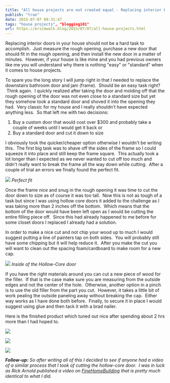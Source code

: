 ```yaml
---
title: "All house projects are not created equal - Replacing interior Doors"
publish: "true"
date: 2015-07-07 09:31:47
tags: "house projects", "blogging101"
url: https://ericmwalk.blog/2015/07/07/all-house-projects.html
---
```


Replacing interior doors in your house should not be a hard task to accomplish.  Just measure the rough opening, purchase a new door that should fit in the rough opening, and then install the new door in a matter of minutes.  However, if your house is like mine and you had previous owners like me you will understand why there is nothing "easy" or "standard" when it comes to house projects.

To spare you the long story I will jump right in that I needed to replace the downstairs bathroom door and jam (frame).  Should be an easy task right?  Think again.  I quickly realized after taking the door and molding off that the rough opening of the door was not even close to a standard size but yet they somehow took a standard door and shoved it into the opening they had.  Very classic for my house and I really shouldn't have expected anything less.  So that left me with two decisions:
<ol>
<li>Buy a custom door that would cost over $300 and probably take a couple of weeks until I would get it back or</li>
<li>Buy a standard door and cut it down to size</li>
</ol>
I obviously took the quicker/cheaper option otherwise I wouldn't be writing this.  The first big task was to shave off the sides of the frame so I could squeeze it into place and still keep the frame square.  This actually took a lot longer than I expected as we never wanted to cut off too much and didn't really want to break the frame all the way down while cutting.  After a couple of trial an errors we finally found the perfect fit.


![](https://ericmwalk.blog/uploads/2022/b978ae9bd7.jpg)
*Perfect fit*

Once the frame nice and snug in the rough opening it was time to cut the door down to size as of course it was too tall.  Now this is not as tough of a task but since I was using hollow core doors it added to the challenge as I was taking more than 2 inches off the bottom.  Which means that the bottom of the door would have been left open as I would be cutting the entire filling piece off.  Since this had already happened to me before for some closet doors I replaced I already had a solution.

In order to make a nice cut and not chip your wood up to much I would suggest putting a line of painters tap on both sides.  You will probably still have some chipping but it will help reduce it.  After you make the cut you will want to clean out the spacing foam/cardboard to make room for a new cap.


![](https://ericmwalk.blog/uploads/2022/217f0ff9a4.jpg)
*Inside of the Hollow-Core door*

If you have the right materials around you can cut a new piece of wood for the filler.  If that is the case make sure you are measuring from the outside edges and not the center of the hole.  Otherwise, another option in a pinch is to use the old filler from the part you cut.  However, it takes a little bit of work pealing the outside paneling away without breaking the cap.  Either way works as I have done both before.  Finally, to secure it in place I would suggest using glue and then tack it with a brad nailer.

Here is the finished product which tuned out nice after spending about 2 hrs more than I had hoped to.


![](https://ericmwalk.blog/uploads/2022/2f77b80b4b.jpg)

![](https://ericmwalk.blog/uploads/2022/736bd9e299.jpg)

![](https://ericmwalk.blog/uploads/2022/36b546ef80.jpg)


<em><strong>Follow-up:</strong> So after writing all of this I decided to see if anyone had a video of a similar process that I took of cutting the hollow-core door.  I was in luck as Rick Arnold published a video on <a href="http://www.finehomebuilding.com/item/20395/how-to-trim-a-hollow-core-door-to-height">FineHomeBuilding</a> that is pretty much identical to what I did. </em>